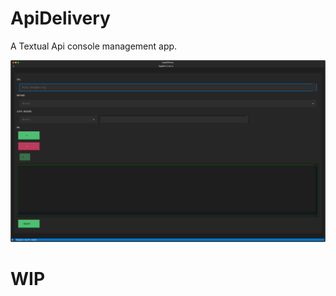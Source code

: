 # ApiDelivery
A Textual Api console management app.

![alt text](https://github.com/LesPrimus/ApiDelivery/blob/master/images/appdelivery_2023-09-04T11_50_57_988703.svg?raw=true)

# WIP
